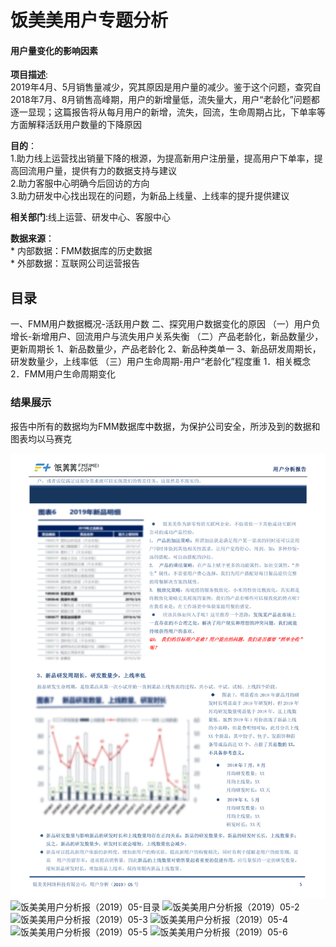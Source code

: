 # 饭美美用户专题分析
#### 用户量变化的影响因素
__项目描述__:<br>
2019年4月、5月销售量减少，究其原因是用户量的减少。鉴于这个问题，查究自2018年7月、8月销售高峰期，用户的新增量低，流失量大，用户“老龄化”问题都逐一显现；这篇报告将从每月用户的新增，流失，回流，生命周期占比，下单率等方面解释活跃用户数量的下降原因

__目的__：<br>
1.助力线上运营找出销量下降的根源，为提高新用户注册量，提高用户下单率，提高回流用户量，提供有力的数据支持与建议<br>
2.助力客服中心明确今后回访的方向<br>
3.助力研发中心找出现在的问题，为新品上线量、上线率的提升提供建议

__相关部门__:线上运营、研发中心、客服中心<br>

__数据来源__：<br>
     * 内部数据：FMM数据库的历史数据<br>
     * 外部数据：互联网公司运营报告<br>
     
## 目录
一、FMM用户数据概况-活跃用户数
二、探究用户数据变化的原因
      （一）用户负增长-新增用户、回流用户与流失用户关系失衡
      （二）产品老龄化，新品数量少，更新周期长
          1、新品数量少，产品老龄化
          2、新品种类单一
          3、新品研发周期长，研发数量少，上线率低
      （三）用户生命周期-用户“老龄化”程度重
          1．相关概念	
          2．FMM用户生命周期变化
          

### 结果展示<br>
报告中所有的数据均为FMM数据库中数据，为保护公司安全，所涉及到的数据和图表均以马赛克<br>

![饭美美用户分析报（2019）05-首页](https://github.com/EvelynZP/Data-Analysis-Report/blob/master/FMM-%E7%94%A8%E6%88%B7%E4%B8%93%E9%A2%98%E5%88%86%E6%9E%90/0606110452466.png)<br>
![饭美美用户分析报（2019）05-目录]()
![饭美美用户分析报（2019）05-2]()
![饭美美用户分析报（2019）05-3]()
![饭美美用户分析报（2019）05-4]()
![饭美美用户分析报（2019）05-5]()
![饭美美用户分析报（2019）05-6]()
